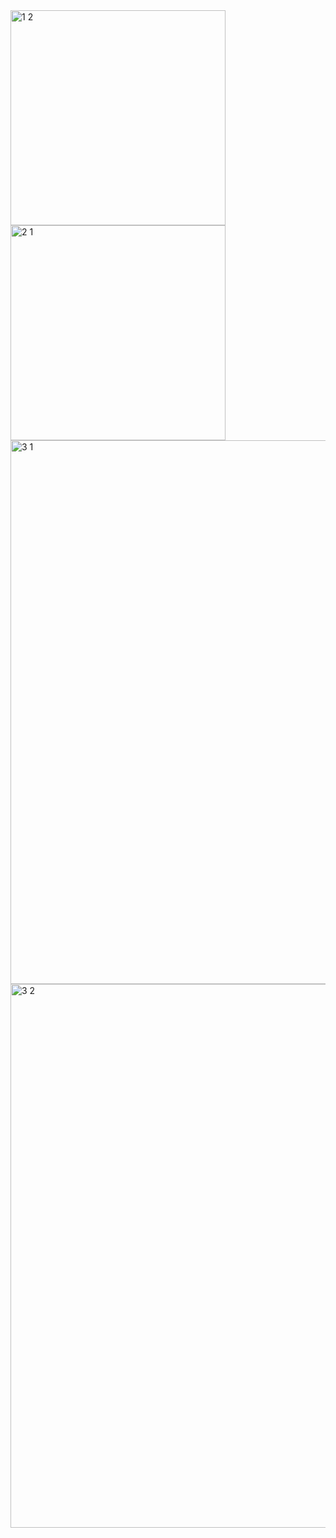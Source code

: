 
<img width="344" alt="1 2" src="https://user-images.githubusercontent.com/49156359/141839236-8c3f78f1-1cd0-4f4b-8458-e25f5aa11c42.png">
<img width="344" alt="2 1" src="https://user-images.githubusercontent.com/49156359/141839251-45216b6c-7709-47ff-b410-81095120aa10.png">
<img width="870" alt="3 1" src="https://user-images.githubusercontent.com/49156359/141839253-cc80df05-eaab-4a16-b2cf-74e86a58f1be.png">
<img width="870" alt="3 2" src="https://user-images.githubusercontent.com/49156359/141839258-5a87f391-a19a-4c3e-81ab-510081572741.png">

